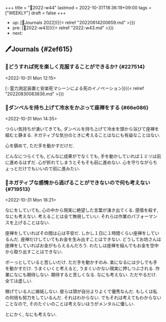 +++
title = "📓2022-w44"
lastmod = 2022-10-31T18:36:19+09:00
tags = ["WEEKLY"]
draft = false
+++

-   up: [📅Journals 2022]({{< relref "20220614200659.md" >}})
-   pre: [📓2022-w43]({{< relref "2022-w43.md" >}})
-   next:


## 🖊Journals {#2ef615}


### 💭どうすれば死を楽しく克服することができるか? {#227514}

<span class="timestamp-wrapper"><span class="timestamp">&lt;2022-10-31 Mon 12:15&gt;</span></span>

[💡霊力測定装置と安楽死マシーンによる死のイノベーション]({{< relref "20220830083836.md" >}})


### 💭ダンベルを持ち上げて冷水をかぶって座禅をする {#66e086}

<span class="timestamp-wrapper"><span class="timestamp">&lt;2022-10-31 Mon 14:35&gt;</span></span>

つらい気持ちが湧いてきても, ダンベルを持ち上げて冷水を頭から浴びて座禅を組むと静まる. ネガティブな気分のときに考えることはなにも有益なことはない.

心を鎮めて, ただ手を動かすだけだ.

どんなにつらくても, どんなに成果がでなくても, 手を動かしていれば１ミリは前に進めるはずだ. 心が折れてしまうとそもそも前に進めない. 心を守りながらちょっとだけでもいいので前に進みたい.


### 💭ネガティブな感情から逃げることができないので何も考えない {#719513}

<span class="timestamp-wrapper"><span class="timestamp">&lt;2022-10-31 Mon 18:21&gt;</span></span>

なにをしていても, 心の中から現実に絶望した言葉が湧き出てくる. 感情を殺す, なにも考えない. 考えることは全て無視していい. それらは作業のパフォーマンスを上げることはない.

座禅をしていればその間は心は平安だ. しかし１日に１時間くらい座禅をしているんだ. 座禅だけしていてもお金を生み出すことはできない. どうしてお坊さんは座禅をしていればお金がもらえるんだろう. わたしは座禅を組んでもお金を空中から取り出すことはできない.

ボーっとしていると苦しいだけ. ただ手を動かすのみ. 楽になるには少しでも手を動かすだけ. うまくいくと考えると, うまくいかない現実に押しつぶされる. 作業になにも期待しない. 期待すると苦しくなる. なにも考えない. ただやるだけ. 全ては虚しい.

稼げている人に嫉妬しない. 彼らは頭が自分よりよくて優秀なんだ. もしくは私の何倍も努力をしているんだ. それはわからない. でもそれは考えてもわからないことなので, そのたぐいのことは考えないほうがメンタルに優しい.

とにかく, なにも考えない.

